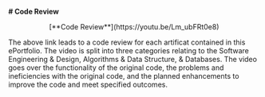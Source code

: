 **# Code Review**

<p align="center">
[**Code Review**](https://youtu.be/Lm_ubFRt0e8)
</p>

The above link leads to a code review for each artificat contained in this ePortfolio. The video is split into three categories relating to the Software Engineering & Design, Algorithms & Data Structure, & Databases. The video goes over the functionality of the original code, the problems and ineficiencies with the original code, and the planned enhancements to improve the code and meet specified outcomes.
